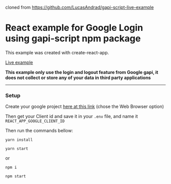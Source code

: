 cloned from https://github.com/LucasAndrad/gapi-script-live-example

# React example for Google Login using gapi-script npm package
This example was created with create-react-app.

[Live example](https://master.d3dnqnm15vsi52.amplifyapp.com/)

**This example only use the login and logout feature from Google gapi, it does not collect or store any of your data in third party applications**

---

### Setup

Create your google project [here at this link](https://developers.google.com/identity/sign-in/web/sign-in) (chose the Web Browser option)

Then get your Client id and save it in your `.env` file, and name it `REACT_APP_GOOGLE_CLIENT_ID`

Then run the commands bellow:

```script
yarn install

yarn start
```
or

```
npm i

npm start
```
